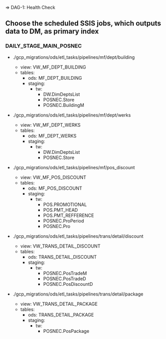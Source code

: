 
=> DAG-1: Health Check



## Choose the scheduled SSIS jobs, which outputs data to DM, as primary index

### DAILY_STAGE_MAIN_POSNEC
- ./gcp_migrations/ods/etl_tasks/pipelines/mf/dept/building
    - view:     VW_MF_DEPT_BUILDING
    - tables:
        - ods:  MF_DEPT_BUILDING
        - staging:  
            - tw:
                - DW.DimDeptsList
                - POSNEC.Store
                - POSNEC.BuildingM

- ./gcp_migrations/ods/etl_tasks/pipelines/mf/dept/werks
    - view:     VW_MF_DEPT_WERKS
    - tables:
        - ods:  MF_DEPT_WERKS
        - staging:  
            - tw:
                - DW.DimDeptsList
                - POSNEC.Store
            
- ./gcp_migrations/ods/etl_tasks/pipelines/mf/pos_discount
    - view:     VW_MF_POS_DISCOUNT
    - tables:
        - ods:  MF_POS_DISCOUNT
        - staging:  
            - tw:
                - POS.PROMOTIONAL
                - POS.PMT_HEAD
                - POS.PMT_REFFERENCE
                - POSNEC.ProPeriod
                - POSNEC.Pro

- ./gcp_migrations/ods/etl_tasks/pipelines/trans/detail/discount
    - view:     VW_TRANS_DETAIL_DISCOUNT
    - tables:
        - ods:  TRANS_DETAIL_DISCOUNT
        - staging: 
            - tw: 
                - POSNEC.PosTradeM
                - POSNEC.PosTradeD
                - POSNEC.PosDiscountD

- ./gcp_migrations/ods/etl_tasks/pipelines/trans/detail/package
    - view:     VW_TRANS_DETAIL_PACKAGE
    - tables:
        - ods:  TRANS_DETAIL_PACKAGE
        - staging: 
            - tw: 
                - POSNEC.PosPackage
